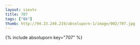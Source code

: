 ```yaml
--- 
layout: sieutv
title: 707
tags: ["0k"]
thumb: http://94.23.248.219/absoluporn-1/image/002/707.jpg
---
```

{% include absoluporn key="707" %} 
